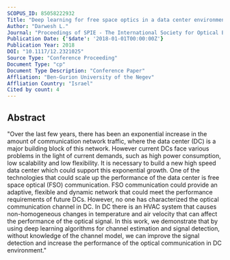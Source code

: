 ```yaml
---
SCOPUS_ID: 85058222932
Title: "Deep learning for free space optics in a data center environment"
Author: "Darwesh L."
Journal: "Proceedings of SPIE - The International Society for Optical Engineering"
Publication Date: {'$date': '2018-01-01T00:00:00Z'}
Publication Year: 2018
DOI: "10.1117/12.2321025"
Source Type: "Conference Proceeding"
Document Type: "cp"
Document Type Description: "Conference Paper"
Affliation: "Ben-Gurion University of the Negev"
Affliation Country: "Israel"
Cited by count: 4
---
```


## Abstract
"Over the last few years, there has been an exponential increase in the amount of communication network traffic, where the data center (DC) is a major building block of this network. However current DCs face various problems in the light of current demands, such as high power consumption, low scalability and low flexibility. It is necessary to build a new high speed data center which could support this exponential growth. One of the technologies that could scale up the performance of the data center is free space optical (FSO) communication. FSO communication could provide an adaptive, flexible and dynamic network that could meet the performance requirements of future DCs. However, no one has characterized the optical communication channel in DC. In DC there is an HVAC system that causes non-homogeneous changes in temperature and air velocity that can affect the performance of the optical signal. In this work, we demonstrate that by using deep learning algorithms for channel estimation and signal detection, without knowledge of the channel model, we can improve the signal detection and increase the performance of the optical communication in DC environment."
